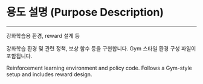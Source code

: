 # 용도 설명 (Purpose Description)
---
강화학습용 환경, reward 설계 등

강화학습 환경 및 관련 정책, 보상 함수 등을 구현합니다. Gym 스타일 환경 구성 파일이 포함됩니다.

Reinforcement learning environment and policy code. Follows a Gym-style setup and includes reward design.